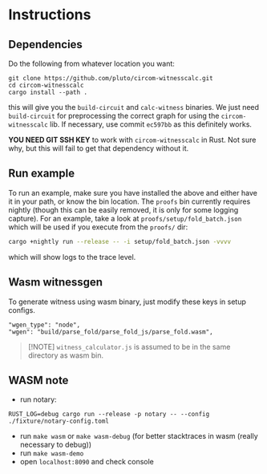 # Instructions


## Dependencies
Do the following from whatever location you want:
```
git clone https://github.com/pluto/circom-witnesscalc.git
cd circom-witnesscalc
cargo install --path .
```
this will give you the `build-circuit` and `calc-witness` binaries.
We just need `build-circuit` for preprocessing the correct graph for using the `circom-witnesscalc` lib.
If necessary, use commit `ec597bb` as this definitely works.

**YOU NEED GIT SSH KEY** to work with `circom-witnesscalc` in Rust.
Not sure why, but this will fail to get that dependency without it.

## Run example
To run an example, make sure you have installed the above and either have it in your path, or know the bin location.
The `proofs` bin currently requires nightly (though this can be easily removed, it is only for some logging capture).
For an example, take a look at `proofs/setup/fold_batch.json` which will be used if you execute from the `proofs/` dir:
```sh
cargo +nightly run --release -- -i setup/fold_batch.json -vvvv
```
which will show logs to the trace level.

## Wasm witnessgen
<!-- TODO (autoparllel): What the fuck was this about -->
To generate witness using wasm binary, just modify these keys in setup configs.

```
"wgen_type": "node",
"wgen": "build/parse_fold/parse_fold_js/parse_fold.wasm",
```

> [!NOTE] `witness_calculator.js` is assumed to be in the same directory as wasm bin.


## WASM note

- run notary:
```
RUST_LOG=debug cargo run --release -p notary -- --config ./fixture/notary-config.toml
```

- run `make wasm` or `make wasm-debug` (for better stacktraces in wasm (really necessary to debug))
- run `make wasm-demo`
- open `localhost:8090` and check console
